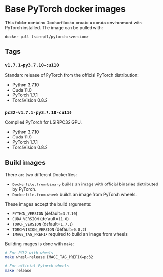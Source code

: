 # Base PyTorch docker images

This folder contains Dockerfiles to create a conda environment with PyTorch installed.
The image can be pulled with:

```shell
docker pull lsirepfl/pytorch:<version>
```

## Tags

### `v1.7.1-py3.7.10-cu110`

Standard release of PyTorch from the official PyTorch distribution:

* Python 3.7.10
* Cuda 11.0
* PyTorch 1.7.1
* TorchVision 0.8.2

### `pc32-v1.7.1-py3.7.10-cu110`

Compiled PyTorch for LSIRPC32 GPU.

* Python 3.7.10
* Cuda 11.0
* PyTorch 1.7.1
* TorchVision 0.8.2

## Build images

There are two different Dockerfiles:

* `Dockerfile.from-binary` builds an image with official binaries distributed by PyTorch.
* `Dockerfile.from-wheek` builds an image from PyTorch wheels.

These images accept the build arguments:

* `PYTHON_VERSION` (default=`3.7.10`)
* `CUDA_VERSION` (default=`11.0`)
* `TORCH_VERSION` (default=`1.7.1`)
* `TORCHVISION_VERSION` (default=`0.8.2`)
* `IMAGE_TAG_PREFIX` required to build an image from wheels

Building images is done with `make`:

```bash
# For PC32 with wheels
make wheel-release IMAGE_TAG_PREFIX=pc32

# For official Pytorch wheels
make release
```
